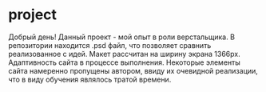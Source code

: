 # project
Добрый день!
Данный проект - мой опыт в роли верстальщика. В репозитории находится .psd файл, что позволяет сравнить реализованное с идей. 
Макет рассчитан на ширину экрана 1366px. Адаптивность сайта в процессе выполнения. 
Некоторые элементы сайта намеренно пропущены автором, ввиду их очевидной реализации, что в виду обучения являлось тратой времени.
